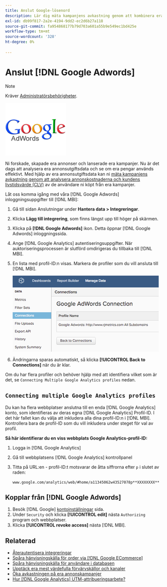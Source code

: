 ```yaml
---
title: Anslut Google-lösenord
description: Lär dig mäta kampanjens avkastning genom att kombinera era era annonskostnader med kundens livstidsvärde (CLV) för användare som ni köpt från era kampanjer.
exl-id: db99f817-2a2e-4194-9dd2-ec2d6b27a118
source-git-commit: fa954868177b79d703a601a55b9e549ec1bd425e
workflow-type: tm+mt
source-wordcount: '328'
ht-degree: 0%

---
```


# Anslut [!DNL Google Adwords]

>[!NOTE]
>
>Kräver [Administratörsbehörigheter](../../../administrator/user-management/user-management.md).

![](../../../assets/Google_Adwords_logo.png)

Ni forskade, skapade era annonser och lanserade era kampanjer. Nu är det dags att analysera era annonsutgiftsdata och se om era pengar används effektivt. Med hjälp av era annonsutgiftsdata kan ni [mäta kampanjens avkastning genom att analysera annonskostnaderna och kundens livstidsvärde (CLV)](../../analysis/roi-ad-camp.md) av de användare ni köpt från era kampanjer.

Låt oss komma igång med våra [!DNL Google Adwords] inloggningsuppgifter till [!DNL MBI]:

1. Gå till sidan Anslutningar under **Hantera data > Integreringar**.
1. Klicka **Lägg till integrering**, som finns längst upp till höger på skärmen.
1. Klicka på **[!DNL Google Adwords]** ikon. Detta öppnar [!DNL Google Adwords] inloggningssida.
1. Ange [!DNL Google Analytics] autentiseringsuppgifter. När auktoriseringsprocessen är slutförd omdirigeras du tillbaka till [!DNL MBI].
1. En lista med profil-ID:n visas. Markera de profiler som du vill ansluta till [!DNL MBI].

   ![](../../../assets/cnnct-profile.png)

1. Ändringarna sparas automatiskt, så klicka **[!UICONTROL Back to Connections]** när du är klar.

Om du har flera profiler och behöver hjälp med att identifiera vilket som är det, se `Connecting Multiple Google Analytics profiles` nedan.

## `Connecting multiple Google Analytics profiles`

Du kan ha flera webbplatser anslutna till en enda [!DNL Google Analytics] konto, som identifieras av deras egna [!DNL Google Analytics] Profil-ID. I det här fallet kan du välja att inkludera alla dina profil-ID:n i [!DNL MBI]. Kontrollera bara de profil-ID som du vill inkludera under steget för val av profil.

**Så här identifierar du en viss webbplats Google Analytics-profil-ID:**

1. Logga in [!DNL Google Analytics]
1. Gå till webbplatsens [!DNL Google Analytics] kontrollpanel
1. Titta på URL:en - profil-ID:t motsvarar de åtta siffrorna efter `p` i slutet av raden:

   `www.google.com/analytics/web/#home/a11345062w43527078p**XXXXXXXX**`

## Kopplar från [!DNL Google Adwords]

1. Besök [!DNL Google] [kontoinställningar](https://www.google.com/accounts/) sida.
1. Under `Security` och klicka **[!UICONTROL edit]** nästa `Authorizing` program och webbplatser.
1. Klicka **[!UICONTROL revoke access]** nästa [!DNL MBI].

## Relaterad

* [Återautentisera integreringar](https://experienceleague.adobe.com/docs/commerce-knowledge-base/kb/how-to/mbi-reauthenticating-integrations.html?lang=en)
* [Spåra hänvisningskälla för order via [!DNL Google ECommerce]](../integrations/google-ecommerce.md)
* [Spåra hänvisningskälla för användare i databasen](../../analysis/google-track-user-acq.md)
* [Upptäck era mest värdefulla förvärvskällor och kanaler](../../analysis/most-value-source-channel.md)
* [Öka avkastningen på era annonskampanjer](../../analysis/roi-ad-camp.md)
* [Hur [!DNL Google Analytics] UTM-attribueringsarbete?](../../analysis/utm-attributes.md)
